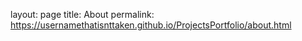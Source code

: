 layout: page
title: About
permalink: https://usernamethatisnttaken.github.io/ProjectsPortfolio/about.html